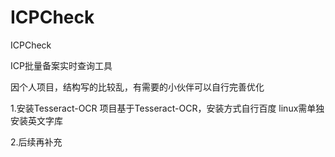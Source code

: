# ICPCheck
ICPCheck

ICP批量备案实时查询工具

因个人项目，结构写的比较乱，有需要的小伙伴可以自行完善优化

1.安装Tesseract-OCR
  项目基于Tesseract-OCR，安装方式自行百度
  linux需单独安装英文字库
   
2.后续再补充
